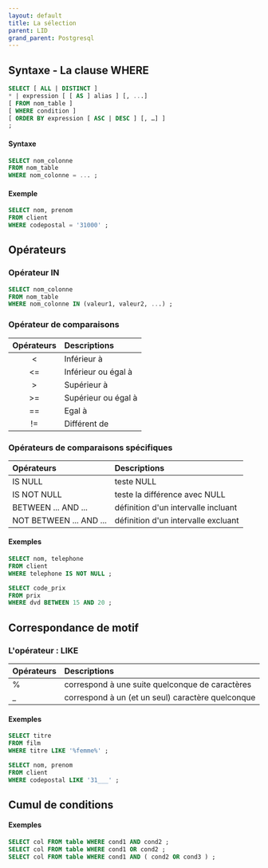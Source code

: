 ```yaml
---
layout: default
title: La sélection
parent: LID
grand_parent: Postgresql
---
```


## Syntaxe - La clause WHERE

```sql
SELECT [ ALL | DISTINCT ]
* | expression [ [ AS ] alias ] [, ...]
[ FROM nom_table ]
[ WHERE condition ]
[ ORDER BY expression [ ASC | DESC ] [, …] ]
;
```

#### Syntaxe

```sql
SELECT nom_colonne
FROM nom_table
WHERE nom_colonne = ... ;
```

#### Exemple

```sql
SELECT nom, prenom
FROM client
WHERE codepostal = '31000' ;
```

## Opérateurs

### Opérateur IN

```sql
SELECT nom_colonne
FROM nom_table
WHERE nom_colonne IN (valeur1, valeur2, ...) ;
```

### Opérateur de comparaisons

| Opérateurs | Descriptions        |
| :--------: | :------------------ |
|     <      | Inférieur à         |
|     <=     | Inférieur ou égal à |
|     >      | Supérieur à         |
|     >=     | Supérieur ou égal à |
|     ==     | Egal à              |
|     !=     | Différent de        |

### Opérateurs de comparaisons spécifiques

| Opérateurs              | Descriptions                        |
| :---------------------- | :---------------------------------- |
| IS NULL                 | teste NULL                          |
| IS NOT NULL             | teste la différence avec NULL       |
| BETWEEN ... AND ...     | définition d'un intervalle incluant |
| NOT BETWEEN ... AND ... | définition d'un intervalle excluant |

#### Exemples

```sql
SELECT nom, telephone
FROM client
WHERE telephone IS NOT NULL ;
```

```sql
SELECT code_prix
FROM prix
WHERE dvd BETWEEN 15 AND 20 ;
```

## Correspondance de motif

### L'opérateur : LIKE

| Opérateurs | Descriptions                                      |
| :--------- | :------------------------------------------------ |
| %          | correspond à une suite quelconque de caractères   |
| \_         | correspond à un (et un seul) caractère quelconque |

#### Exemples

```sql
SELECT titre
FROM film
WHERE titre LIKE '%femme%' ;
```

```sql
SELECT nom, prenom
FROM client
WHERE codepostal LIKE '31___' ;
```

## Cumul de conditions

#### Exemples

```sql
SELECT col FROM table WHERE cond1 AND cond2 ;
SELECT col FROM table WHERE cond1 OR cond2 ;
SELECT col FROM table WHERE cond1 AND ( cond2 OR cond3 ) ;
```
